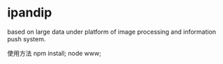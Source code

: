 # ipandip
based on large data under platform of image processing and information push system.

使用方法
npm install;
node www;
